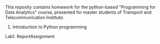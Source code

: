 This reposity contains homework for the python-based "Programming for Data Analytics" course, presented for master students of Transport and Telecommunication Institute.

1. Introduction to Python programming

  Lab1. ReportAssignment

